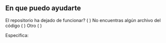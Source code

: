 ## En que puedo ayudarte

El repositorio ha dejado de funcionar? ( )
No encuentras algún archivo del código ( )
Otro ( )

Especifica:
